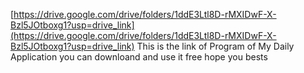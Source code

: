 [https://drive.google.com/drive/folders/1ddE3Ltl8D-rMXIDwF-X-Bzl5JOtboxg1?usp=drive_link](https://drive.google.com/drive/folders/1ddE3Ltl8D-rMXIDwF-X-Bzl5JOtboxg1?usp=drive_link) 
This is the link of Program of My Daily Application you can downloand and use it free hope you bests
